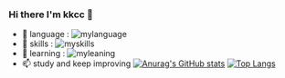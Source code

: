 ### Hi there I'm kkcc 👋

- 📖 language :
  ![mylanguage](https://skillicons.dev/icons?i=js,html,css,rust,go,java,md,py&theme=light)
- 🔭 skills :
  ![myskills](https://skillicons.dev/icons?i=django,spring,vue,rabbitmq,postman,git,github,redis,idea,mysql,docker,linux&theme=light)
- 👀 learning :
  ![myleaning](https://skillicons.dev/icons?i=vue,react,go,rust,js&theme=light)
- 📫 study and keep improving
    [![Anurag's GitHub stats](https://github-readme-stats.vercel.app/api?username=kte66&show_icons=true&theme=dark)](https://github.com/kte66)
    [![Top Langs](https://github-readme-stats.vercel.app/api/top-langs/?username=kte66&show_icons=true&theme=dark)](https://github.com/kte66)

<!--
**kte66/kte66** is a ✨ _special_ ✨ repository because its `README.md` (this file) appears on your GitHub profile.

Here are some ideas to get you started:

- 🔭 I’m currently working on ...
- 🌱 I’m currently learning ...
- 👯 I’m looking to collaborate on ...
- 🤔 I’m looking for help with ...
- 💬 Ask me about ...
- 📫 How to reach me: ...
- 😄 Pronouns: ...
- ⚡ Fun fact: ...
-->
